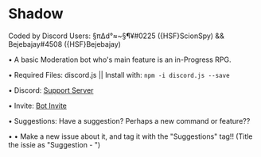 # Shadow
Coded by Discord Users: §π∆d°≈~§¶¥#0225 ({HSF}ScionSpy) && Bejebajay#4508 ({HSF}Bejebajay)

• A basic Moderation bot who's main feature is an in-Progress RPG.

• Required Files: discord.js || Install with: `npm -i discord.js --save`

• Discord: [Support Server](https://discord.gg/9FUpBPQ)

• Invite: [Bot Invite](https://discordapp.com/oauth2/authorize?client_id=347872963636494337&scope=bot&permissions=470150359)


• Suggestions: Have a suggestion? Perhaps a new command or feature??

• • Make a new issue about it, and tag it with the "Suggestions" tag!! (Title the issie as "Suggestion - <yourTitle>")
